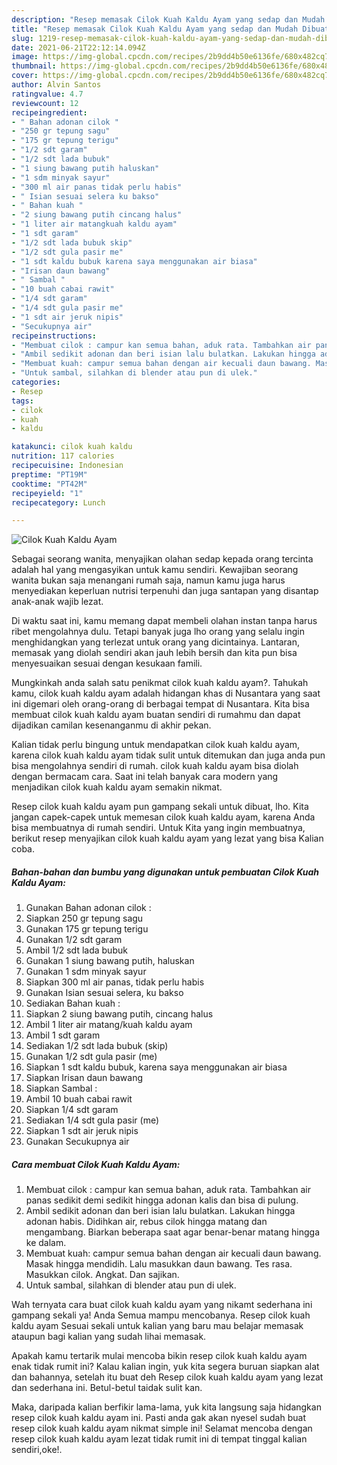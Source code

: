 ```yaml
---
description: "Resep memasak Cilok Kuah Kaldu Ayam yang sedap dan Mudah Dibuat"
title: "Resep memasak Cilok Kuah Kaldu Ayam yang sedap dan Mudah Dibuat"
slug: 1219-resep-memasak-cilok-kuah-kaldu-ayam-yang-sedap-dan-mudah-dibuat
date: 2021-06-21T22:12:14.094Z
image: https://img-global.cpcdn.com/recipes/2b9dd4b50e6136fe/680x482cq70/cilok-kuah-kaldu-ayam-foto-resep-utama.jpg
thumbnail: https://img-global.cpcdn.com/recipes/2b9dd4b50e6136fe/680x482cq70/cilok-kuah-kaldu-ayam-foto-resep-utama.jpg
cover: https://img-global.cpcdn.com/recipes/2b9dd4b50e6136fe/680x482cq70/cilok-kuah-kaldu-ayam-foto-resep-utama.jpg
author: Alvin Santos
ratingvalue: 4.7
reviewcount: 12
recipeingredient:
- " Bahan adonan cilok "
- "250 gr tepung sagu"
- "175 gr tepung terigu"
- "1/2 sdt garam"
- "1/2 sdt lada bubuk"
- "1 siung bawang putih haluskan"
- "1 sdm minyak sayur"
- "300 ml air panas tidak perlu habis"
- " Isian sesuai selera ku bakso"
- " Bahan kuah "
- "2 siung bawang putih cincang halus"
- "1 liter air matangkuah kaldu ayam"
- "1 sdt garam"
- "1/2 sdt lada bubuk skip"
- "1/2 sdt gula pasir me"
- "1 sdt kaldu bubuk karena saya menggunakan air biasa"
- "Irisan daun bawang"
- " Sambal "
- "10 buah cabai rawit"
- "1/4 sdt garam"
- "1/4 sdt gula pasir me"
- "1 sdt air jeruk nipis"
- "Secukupnya air"
recipeinstructions:
- "Membuat cilok : campur kan semua bahan, aduk rata. Tambahkan air panas sedikit demi sedikit hingga adonan kalis dan bisa di pulung."
- "Ambil sedikit adonan dan beri isian lalu bulatkan. Lakukan hingga adonan habis. Didihkan air, rebus cilok hingga matang dan mengambang. Biarkan beberapa saat agar benar-benar matang hingga ke dalam."
- "Membuat kuah: campur semua bahan dengan air kecuali daun bawang. Masak hingga mendidih. Lalu masukkan daun bawang. Tes rasa. Masukkan cilok. Angkat. Dan sajikan."
- "Untuk sambal, silahkan di blender atau pun di ulek."
categories:
- Resep
tags:
- cilok
- kuah
- kaldu

katakunci: cilok kuah kaldu 
nutrition: 117 calories
recipecuisine: Indonesian
preptime: "PT19M"
cooktime: "PT42M"
recipeyield: "1"
recipecategory: Lunch

---
```



![Cilok Kuah Kaldu Ayam](https://img-global.cpcdn.com/recipes/2b9dd4b50e6136fe/680x482cq70/cilok-kuah-kaldu-ayam-foto-resep-utama.jpg)

Sebagai seorang wanita, menyajikan olahan sedap kepada orang tercinta adalah hal yang mengasyikan untuk kamu sendiri. Kewajiban seorang  wanita bukan saja menangani rumah saja, namun kamu juga harus menyediakan keperluan nutrisi terpenuhi dan juga santapan yang disantap anak-anak wajib lezat.

Di waktu  saat ini, kamu memang dapat membeli olahan instan tanpa harus ribet mengolahnya dulu. Tetapi banyak juga lho orang yang selalu ingin menghidangkan yang terlezat untuk orang yang dicintainya. Lantaran, memasak yang diolah sendiri akan jauh lebih bersih dan kita pun bisa menyesuaikan sesuai dengan kesukaan famili. 



Mungkinkah anda salah satu penikmat cilok kuah kaldu ayam?. Tahukah kamu, cilok kuah kaldu ayam adalah hidangan khas di Nusantara yang saat ini digemari oleh orang-orang di berbagai tempat di Nusantara. Kita bisa membuat cilok kuah kaldu ayam buatan sendiri di rumahmu dan dapat dijadikan camilan kesenanganmu di akhir pekan.

Kalian tidak perlu bingung untuk mendapatkan cilok kuah kaldu ayam, karena cilok kuah kaldu ayam tidak sulit untuk ditemukan dan juga anda pun bisa mengolahnya sendiri di rumah. cilok kuah kaldu ayam bisa diolah dengan bermacam cara. Saat ini telah banyak cara modern yang menjadikan cilok kuah kaldu ayam semakin nikmat.

Resep cilok kuah kaldu ayam pun gampang sekali untuk dibuat, lho. Kita jangan capek-capek untuk memesan cilok kuah kaldu ayam, karena Anda bisa membuatnya di rumah sendiri. Untuk Kita yang ingin membuatnya, berikut resep menyajikan cilok kuah kaldu ayam yang lezat yang bisa Kalian coba.

<!--inarticleads1-->

##### Bahan-bahan dan bumbu yang digunakan untuk pembuatan Cilok Kuah Kaldu Ayam:

1. Gunakan  Bahan adonan cilok :
1. Siapkan 250 gr tepung sagu
1. Gunakan 175 gr tepung terigu
1. Gunakan 1/2 sdt garam
1. Ambil 1/2 sdt lada bubuk
1. Gunakan 1 siung bawang putih, haluskan
1. Gunakan 1 sdm minyak sayur
1. Siapkan 300 ml air panas, tidak perlu habis
1. Gunakan  Isian sesuai selera, ku bakso
1. Sediakan  Bahan kuah :
1. Siapkan 2 siung bawang putih, cincang halus
1. Ambil 1 liter air matang/kuah kaldu ayam
1. Ambil 1 sdt garam
1. Sediakan 1/2 sdt lada bubuk (skip)
1. Gunakan 1/2 sdt gula pasir (me)
1. Siapkan 1 sdt kaldu bubuk, karena saya menggunakan air biasa
1. Siapkan Irisan daun bawang
1. Siapkan  Sambal :
1. Ambil 10 buah cabai rawit
1. Siapkan 1/4 sdt garam
1. Sediakan 1/4 sdt gula pasir (me)
1. Siapkan 1 sdt air jeruk nipis
1. Gunakan Secukupnya air




<!--inarticleads2-->

##### Cara membuat Cilok Kuah Kaldu Ayam:

1. Membuat cilok : campur kan semua bahan, aduk rata. Tambahkan air panas sedikit demi sedikit hingga adonan kalis dan bisa di pulung.
1. Ambil sedikit adonan dan beri isian lalu bulatkan. Lakukan hingga adonan habis. Didihkan air, rebus cilok hingga matang dan mengambang. Biarkan beberapa saat agar benar-benar matang hingga ke dalam.
1. Membuat kuah: campur semua bahan dengan air kecuali daun bawang. Masak hingga mendidih. Lalu masukkan daun bawang. Tes rasa. Masukkan cilok. Angkat. Dan sajikan.
1. Untuk sambal, silahkan di blender atau pun di ulek.




Wah ternyata cara buat cilok kuah kaldu ayam yang nikamt sederhana ini gampang sekali ya! Anda Semua mampu mencobanya. Resep cilok kuah kaldu ayam Sesuai sekali untuk kalian yang baru mau belajar memasak ataupun bagi kalian yang sudah lihai memasak.

Apakah kamu tertarik mulai mencoba bikin resep cilok kuah kaldu ayam enak tidak rumit ini? Kalau kalian ingin, yuk kita segera buruan siapkan alat dan bahannya, setelah itu buat deh Resep cilok kuah kaldu ayam yang lezat dan sederhana ini. Betul-betul taidak sulit kan. 

Maka, daripada kalian berfikir lama-lama, yuk kita langsung saja hidangkan resep cilok kuah kaldu ayam ini. Pasti anda gak akan nyesel sudah buat resep cilok kuah kaldu ayam nikmat simple ini! Selamat mencoba dengan resep cilok kuah kaldu ayam lezat tidak rumit ini di tempat tinggal kalian sendiri,oke!.

